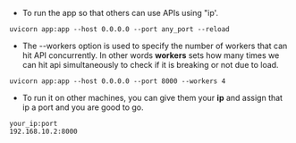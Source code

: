 * To run the app so that others can use APIs using "ip'.
```
uvicorn app:app --host 0.0.0.0 --port any_port --reload
```

* The --workers option is used to specify the number of workers that can hit API concurrently. In other words **workers** sets how many times we can hit api simultaneously to check if it is breaking or not due to load.
```
uvicorn app:app --host 0.0.0.0 --port 8000 --workers 4  
```

* To run it on other machines, you can give them your **ip** and assign that ip a port and you are good to go.
```
your_ip:port
192.168.10.2:8000
```
